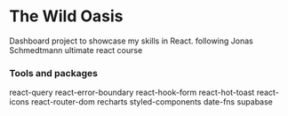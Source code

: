 # The Wild Oasis

Dashboard project to showcase my skills in React. following Jonas Schmedtmann ultimate react course

### Tools and packages

react-query
react-error-boundary
react-hook-form
react-hot-toast
react-icons
react-router-dom
recharts
styled-components
date-fns
supabase
